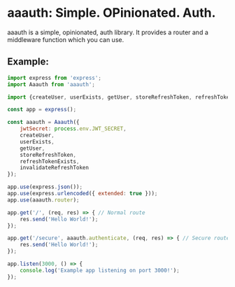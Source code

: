 # aaauth: Simple. OPinionated. Auth.
 
aaauth is a simple, opinionated, auth library. It provides a router and a middleware function which you can use.

## Example:

```js
import express from 'express';
import Aaauth from 'aaauth';

import {createUser, userExists, getUser, storeRefreshToken, refreshTokenExists, invalidateRefreshToken} from './db.js';

const app = express();

const aaauth = Aaauth({
	jwtSecret: process.env.JWT_SECRET,
	createUser,
	userExists,
	getUser,
	storeRefreshToken,
	refreshTokenExists,
	invalidateRefreshToken
});

app.use(express.json());
app.use(express.urlencoded({ extended: true }));
app.use(aaauth.router);

app.get('/', (req, res) => { // Normal route
	res.send('Hello World!');
});

app.get('/secure', aaauth.authenticate, (req, res) => { // Secure route: needs access token
	res.send('Hello World!');
});

app.listen(3000, () => {
	console.log('Example app listening on port 3000!');
});
```
